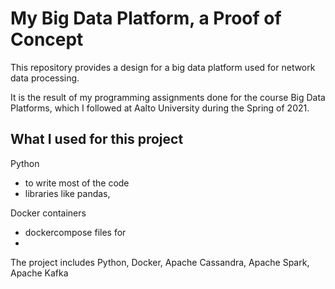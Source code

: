 # My Big Data Platform, a Proof of Concept

This repository provides a design for a big data platform used for network data processing.

It is the result of my programming assignments done for the course Big Data Platforms, 
which I followed at Aalto University during the Spring of 2021.

## What I used for this project
Python
- to write most of the code
- libraries like pandas, 

Docker containers
- dockercompose files for
- 
The project includes Python, Docker, Apache Cassandra, Apache Spark, Apache Kafka
